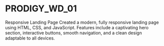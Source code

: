 # PRODIGY_WD_01
Responsive Landing Page Created a modern, fully responsive landing page using HTML, CSS, and JavaScript. Features include a captivating hero section, interactive buttons, smooth navigation, and a clean design adaptable to all devices.
